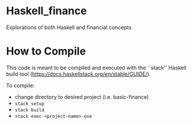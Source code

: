 # Haskell_finance

Explorations of both Haskell and financial concepts

# How to Compile

This code is meant to be compiled and executed with the ``stack'' Haskell build
tool (https://docs.haskellstack.org/en/stable/GUIDE/).

To compile:
* change directory to desired project (i.e. basic-finance)
* `stack setup`
* `stack build`
* `stack exec <project-name>-exe`
